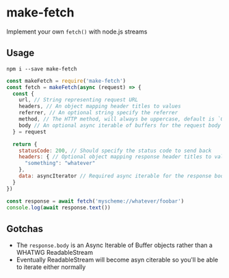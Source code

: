 # make-fetch
Implement your own `fetch()` with node.js streams

## Usage

```
npm i --save make-fetch
```

```javascript
const makeFetch = require('make-fetch')
const fetch = makeFetch(async (request) => {
  const {
    url, // String representing request URL
    headers, // An object mapping header titles to values
    referrer, // An optional string specify the referrer 
    method, // The HTTP method, will always be uppercase, default is `GET`
    body // An optional async iterable of buffers for the request body
  } = request

  return {
    statusCode: 200, // Should specify the status code to send back
    headers: { // Optional object mapping response header titles to values
      "something": "whatever"
    },
    data: asyncIterator // Required async iterable for the response body, can be empty
  }
})

const response = await fetch('myscheme://whatever/foobar')
console.log(await response.text())
```

## Gotchas

- The `response.body` is an Async Iterable of Buffer objects rather than a WHATWG ReadableStream
- Eventually ReadableStream will become asyn citerable so you'll be able to iterate either normally

